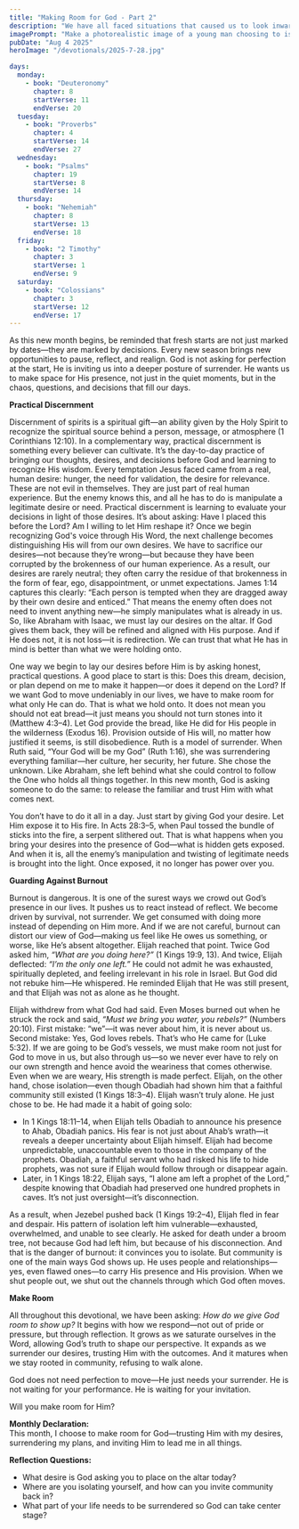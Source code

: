 ```yaml
---
title: "Making Room for God - Part 2"
description: "We have all faced situations that caused us to look inward first—toward our own strength, our own plans—rather than lifting our eyes to God. Maybe we have thought, I just need to do this one more thing, as if the breakthrough depended on us. Or maybe we have heard the question, is that all you’ve got? —whether asked by others or whispered within. Even when it is well-meaning, that question can stir something unhealthy in us. It is designed to provoke, to push us into action—but often without reflection, wisdom or prayer. More than anything, it tempts us to respond out of pride, pressure, or emotion."
imagePrompt: "Make a photorealistic image of a young man choosing to isolate himself, in the background should be people working and waiting for him to join in."
pubDate: "Aug 4 2025"
heroImage: "/devotionals/2025-7-28.jpg"

days:
  monday:
    - book: "Deuteronomy"
      chapter: 8
      startVerse: 11
      endVerse: 20
  tuesday:
    - book: "Proverbs"
      chapter: 4
      startVerse: 14
      endVerse: 27
  wednesday:
    - book: "Psalms"
      chapter: 19
      startVerse: 8
      endVerse: 14
  thursday:
    - book: "Nehemiah"
      chapter: 8
      startVerse: 13
      endVerse: 18
  friday:
    - book: "2 Timothy"
      chapter: 3
      startVerse: 1
      endVerse: 9
  saturday:
    - book: "Colossians"
      chapter: 3
      startVerse: 12
      endVerse: 17
---
```

As this new month begins, be reminded that fresh starts are not just marked by dates—they are marked by decisions. Every new season brings new opportunities to pause, reflect, and realign. God is not asking for perfection at the start, He is inviting us into a deeper posture of surrender. He wants us to make space for His presence, not just in the quiet moments, but in the chaos, questions, and decisions that fill our days.

**Practical Discernment**

Discernment of spirits is a spiritual gift—an ability given by the Holy Spirit to recognize the spiritual source behind a person, message, or atmosphere (1 Corinthians 12:10). In a complementary way, practical discernment is something every believer can cultivate. It’s the day-to-day practice of bringing our thoughts, desires, and decisions before God and learning to recognize His wisdom. Every temptation Jesus faced came from a real, human desire: hunger, the need for validation, the desire for relevance. These are not evil in themselves. They are just part of real human experience. But the enemy knows this, and all he has to do is manipulate a legitimate desire or need. Practical discernment is learning to evaluate your decisions in light of those desires. It’s about asking: Have I placed this before the Lord? Am I willing to let Him reshape it? Once we begin recognizing God's voice through His Word, the next challenge becomes distinguishing His will from our own desires. We have to sacrifice our desires—not because they’re wrong—but because they have been corrupted by the brokenness of our human experience. As a result, our desires are rarely neutral; they often carry the residue of that brokenness in the form of fear, ego, disappointment, or unmet expectations. James 1:14 captures this clearly: “Each person is tempted when they are dragged away by their own desire and enticed.” That means the enemy often does not need to invent anything new—he simply manipulates what is already in us. So, like Abraham with Isaac, we must lay our desires on the altar. If God gives them back, they will be refined and aligned with His purpose. And if He does not, it is not loss—it is redirection. We can trust that what He has in mind is better than what we were holding onto.

One way we begin to lay our desires before Him is by asking honest, practical questions. A good place to start is this: Does this dream, decision, or plan depend on me to make it happen—or does it depend on the Lord? If we want God to move undeniably in our lives, we have to make room for what only He can do. That is what we hold onto. It does not mean you should not eat bread—it just means you should not turn stones into it (Matthew 4:3–4). Let God provide the bread, like He did for His people in the wilderness (Exodus 16). Provision outside of His will, no matter how justified it seems, is still disobedience. Ruth is a model of surrender. When Ruth said, “Your God will be my God” (Ruth 1:16), she was surrendering everything familiar—her culture, her security, her future. She chose the unknown. Like Abraham, she left behind what she could control to follow the One who holds all things together. In this new month, God is asking someone to do the same: to release the familiar and trust Him with what comes next.

You don’t have to do it all in a day. Just start by giving God your desire. Let Him expose it to His fire. In Acts 28:3–5, when Paul tossed the bundle of sticks into the fire, a serpent slithered out. That is what happens when you bring your desires into the presence of God—what is hidden gets exposed. And when it is, all the enemy’s manipulation and twisting of legitimate needs is brought into the light. Once exposed, it no longer has power over you.

**Guarding Against Burnout**

Burnout is dangerous. It is one of the surest ways we crowd out God’s presence in our lives. It pushes us to react instead of reflect. We become driven by survival, not surrender. We get consumed with doing more instead of depending on Him more. And if we are not careful, burnout can distort our view of God—making us feel like He owes us something, or worse, like He’s absent altogether. Elijah reached that point. Twice God asked him, *“What are you doing here?”* (1 Kings 19:9, 13). And twice, Elijah deflected: *“I’m the only one left.”* He could not admit he was exhausted, spiritually depleted, and feeling irrelevant in his role in Israel. But God did not rebuke him—He whispered. He reminded Elijah that He was still present, and that Elijah was not as alone as he thought.

Elijah withdrew from what God had said. Even Moses burned out when he struck the rock and said, *“Must we bring you water, you rebels?”* (Numbers 20:10). First mistake: “we”—it was never about him, it is never about us. Second mistake: Yes, God loves rebels. That’s who He came for (Luke 5:32).  If we are going to be God’s vessels, we must make room not just for God to move in us, but also through us—so we never ever have to rely on our own strength and hence avoid the weariness that comes otherwise. Even when we are weary, His strength is made perfect. Elijah, on the other hand, chose isolation—even though Obadiah had shown him that a faithful community still existed (1 Kings 18:3–4). Elijah wasn’t truly alone. He just chose to be. He had made it a habit of going solo:

  - In 1 Kings 18:11–14, when Elijah tells Obadiah to announce his presence to Ahab, Obadiah panics. His fear is not just about Ahab’s wrath—it reveals a deeper uncertainty about Elijah himself. Elijah had become unpredictable, unaccountable even to those in the company of the prophets. Obadiah, a faithful servant who had risked his life to hide prophets, was not sure if Elijah would follow through or disappear again.
  - Later, in 1 Kings 18:22, Elijah says, “I alone am left a prophet of the Lord,” despite knowing that Obadiah had preserved one hundred prophets in caves. It’s not just oversight—it’s disconnection.

As a result, when Jezebel pushed back (1 Kings 19:2–4), Elijah fled in fear and despair. His pattern of isolation left him vulnerable—exhausted, overwhelmed, and unable to see clearly. He asked for death under a broom tree, not because God had left him, but because of his disconnection. And that is the danger of burnout: it convinces you to isolate. But community is one of the main ways God shows up. He uses people and relationships—yes, even flawed ones—to carry His presence and His provision. When we shut people out, we shut out the channels through which God often moves.

**Make Room**

All throughout this devotional, we have been asking: *How do we give God room to show up?* It begins with how we respond—not out of pride or pressure, but through reflection. It grows as we saturate ourselves in the Word, allowing God’s truth to shape our perspective. It expands as we surrender our desires, trusting Him with the outcomes. And it matures when we stay rooted in community, refusing to walk alone.

God does not need perfection to move—He just needs your surrender. He is not waiting for your performance. He is waiting for your invitation.

Will you make room for Him?

**Monthly Declaration:**<br />
This month, I choose to make room for God—trusting Him with my desires, surrendering my plans, and inviting Him to lead me in all things.

**Reflection Questions:**
  - What desire is God asking you to place on the altar today?
  - Where are you isolating yourself, and how can you invite community back in?
  - What part of your life needs to be surrendered so God can take center stage?
